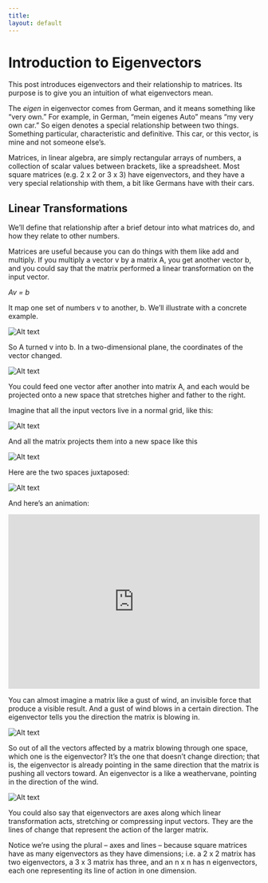 ```yaml
---
title: 
layout: default
---
```


# Introduction to Eigenvectors

This post introduces eigenvectors and their relationship to matrices. Its purpose is to give you an intuition of what eigenvectors mean. 

The *eigen* in eigenvector comes from German, and it means something like “very own.” For example, in German, “mein eigenes Auto” means “my very own car.” So eigen denotes a special relationship between two things. Something particular, characteristic and definitive. This car, or this vector, is mine and not someone else’s.

Matrices, in linear algebra, are simply rectangular arrays of numbers, a collection of scalar values between brackets, like a spreadsheet. Most square matrices (e.g. 2 x 2 or 3 x 3) have eigenvectors, and they have a very special relationship with them, a bit like Germans have with their cars.

## Linear Transformations

We’ll define that relationship after a brief detour into what matrices do, and how they relate to other numbers.

Matrices are useful because you can do things with them like add and multiply. If you multiply a vector v by a matrix A, you get another vector b, and you could say that the matrix performed a linear transformation on the input vector. 

*Av = b* 

It map one set of numbers v to another, b.  We’ll illustrate with a concrete example. 

![Alt text](../img/eigen_matrices.png)

So A turned v into b. In a two-dimensional plane, the coordinates of the vector changed.

![Alt text](../img/two_vectors.png)

You could feed one vector after another into matrix A, and each would be projected onto a new space that stretches higher and father to the right. 

Imagine that all the input vectors live in a normal grid, like this:

![Alt text](../img/space_1.png)

And all the matrix projects them into a new space like this

![Alt text](../img/space_2.png)

Here are the two spaces juxtaposed:

![Alt text](../img/two_spaces.png)

And here’s an animation:

<iframe src="https://upload.wikimedia.org/wikipedia/commons/0/06/Eigenvectors.gif" width="100%" height="350px;" style="border:none;"></iframe>

You can almost imagine a matrix like a gust of wind, an invisible force that produce a  visible result. And a gust of wind blows in a certain direction. The eigenvector tells you the direction the matrix is blowing in. 

![Alt text](../img/mona_lisa_eigenvector.png)

So out of all the vectors affected by a matrix blowing through one space, which one is the eigenvector? It’s the one that doesn’t change direction; that is, the eigenvector is already pointing in the same direction that the matrix is pushing all vectors toward. An eigenvector is a like a weathervane, pointing in the direction of the wind. 

![Alt text](../img/weathervane.jpg)

You could also say that eigenvectors are axes along which linear transformation acts, stretching or compressing input vectors. They are the lines of change that represent the action of the larger matrix.

Notice we’re using the plural – axes and lines – because square matrices have as many eigenvectors as they have dimensions; i.e. a 2 x 2 matrix has two eigenvectors, a 3 x 3 matrix has three, and an n x n has n eigenvectors, each one representing its line of action in one dimension. 
